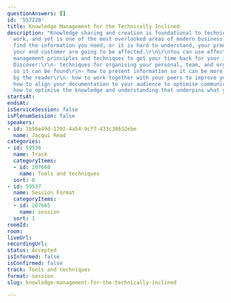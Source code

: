 ```yaml
---
questionAnswers: []
id: '557220'
title: Knowledge Management for the Technically Inclined
description: "Knowledge sharing and creation is foundational to technical professionals'
  work, and yet is one of the most overlooked areas of modern business. When you cannot
  find the information you need, or it is hard to understand, your productivity and
  your end customer are going to be affected.\r\n\r\nYou can use effective knowledge
  management principles and techniques to get your time back for your important work.
  Discover:\r\n- techniques for organising your personal, team, and organisation knowledge
  so it can be found\r\n- how to present information so it can be more easily consumed
  by the reader\r\n- how to work together with your peers to improve your documentation\r\n-
  how to align your documentation to your audience to optimise communication\r\n\r\nLearn
  how to optimise the knowledge and understanding that underpins what you do."
startsAt: 
endsAt: 
isServiceSession: false
isPlenumSession: false
speakers:
- id: 1b56e49d-1702-4a54-9cf7-433c38632ebe
  name: Jacqui Read
categories:
- id: 59536
  name: Track
  categoryItems:
  - id: 207660
    name: Tools and techniques
  sort: 0
- id: 59537
  name: Session Format
  categoryItems:
  - id: 207665
    name: session
  sort: 1
roomId: 
room: 
liveUrl: 
recordingUrl: 
status: Accepted
isInformed: false
isConfirmed: false
track: Tools and techniques
format: session
slug: knowledge-management-for-the-technically-inclined

---
```

